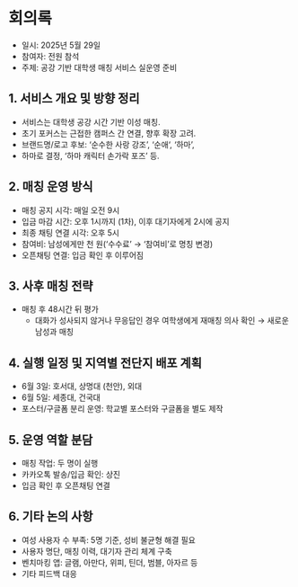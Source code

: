 # 회의록 
- 일시: 2025년 5월 29일
- 참여자: 전원 참석
- 주제: 공강 기반 대학생 매칭 서비스 실운영 준비


## 1. 서비스 개요 및 방향 정리
- 서비스는 대학생 공강 시간 기반 이성 매칭.
- 초기 포커스는 근접한 캠퍼스 간 연결, 향후 확장 고려.
- 브랜드명/로고 후보: ‘순수한 사랑 강조’, ‘순애‘, ‘하마’, 
- 하마로 결정, ‘하마 캐릭터 손가락 포즈’ 등.


## 2. 매칭 운영 방식
- 매칭 공지 시각: 매일 오전 9시
- 입금 마감 시간: 오후 1시까지 (1차), 이후 대기자에게 2시에 공지
- 최종 채팅 연결 시각: 오후 5시
- 참여비: 남성에게만 천 원(‘수수료’ → ‘참여비’로 명칭 변경)
- 오픈채팅 연결: 입금 확인 후 이루어짐


## 3. 사후 매칭 전략
- 매칭 후 48시간 뒤 평가
  - 대화가 성사되지 않거나 무응답인 경우 여학생에게 재매칭 의사 확인 → 새로운 남성과 매칭


## 4. 실행 일정 및 지역별 전단지 배포 계획
- 6월 3일: 호서대, 상명대 (천안), 외대
- 6월 5일: 세종대, 건국대
- 포스터/구글폼 분리 운영: 학교별 포스터와 구글폼을 별도 제작


## 5. 운영 역할 분담
- 매칭 작업: 두 명이 실행
- 카카오톡 발송/입금 확인: 상진
- 입금 확인 후 오픈채팅 연결

## 6. 기타 논의 사항
- 여성 사용자 수 부족: 5명 기준, 성비 불균형 해결 필요
- 사용자 명단, 매칭 이력, 대기자 관리 체계 구축
- 벤치마킹 앱: 글램, 아만다, 위피, 틴더, 범블, 아자르 등
- 기타 피드백 대응
